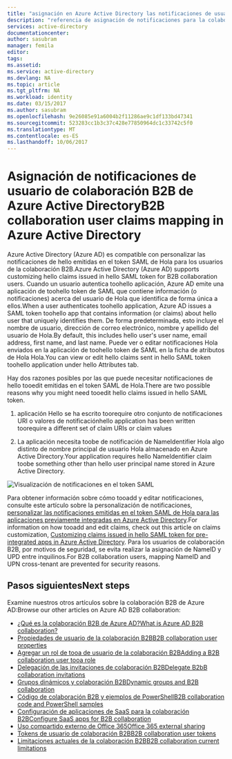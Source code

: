 ```yaml
---
title: "asignación en Azure Active Directory las notificaciones de usuario de colaboración aaaB2B | Documentos de Microsoft"
description: "referencia de asignación de notificaciones para la colaboración B2B de Azure Active Directory"
services: active-directory
documentationcenter: 
author: sasubram
manager: femila
editor: 
tags: 
ms.assetid: 
ms.service: active-directory
ms.devlang: NA
ms.topic: article
ms.tgt_pltfrm: NA
ms.workload: identity
ms.date: 03/15/2017
ms.author: sasubram
ms.openlocfilehash: 9e26085e91a6004b2f11286ae9c1df133bd47341
ms.sourcegitcommit: 523283cc1b3c37c428e77850964dc1c33742c5f0
ms.translationtype: MT
ms.contentlocale: es-ES
ms.lasthandoff: 10/06/2017
---
```

# <a name="b2b-collaboration-user-claims-mapping-in-azure-active-directory"></a><span data-ttu-id="c02dd-103">Asignación de notificaciones de usuario de colaboración B2B de Azure Active Directory</span><span class="sxs-lookup"><span data-stu-id="c02dd-103">B2B collaboration user claims mapping in Azure Active Directory</span></span>

<span data-ttu-id="c02dd-104">Azure Active Directory (Azure AD) es compatible con personalizar las notificaciones de hello emitidas en el token SAML de Hola para los usuarios de la colaboración B2B.</span><span class="sxs-lookup"><span data-stu-id="c02dd-104">Azure Active Directory (Azure AD) supports customizing hello claims issued in hello SAML token for B2B collaboration users.</span></span> <span data-ttu-id="c02dd-105">Cuando un usuario autentica toohello aplicación, Azure AD emite una aplicación de toohello token de SAML que contiene información (o notificaciones) acerca del usuario de Hola que identifica de forma única a ellos.</span><span class="sxs-lookup"><span data-stu-id="c02dd-105">When a user authenticates toohello application, Azure AD issues a SAML token toohello app that contains information (or claims) about hello user that uniquely identifies them.</span></span> <span data-ttu-id="c02dd-106">De forma predeterminada, esto incluye el nombre de usuario, dirección de correo electrónico, nombre y apellido del usuario de Hola.</span><span class="sxs-lookup"><span data-stu-id="c02dd-106">By default, this includes hello user's user name, email address, first name, and last name.</span></span> <span data-ttu-id="c02dd-107">Puede ver o editar notificaciones Hola enviados en la aplicación de toohello token de SAML en la ficha de atributos de Hola Hola.</span><span class="sxs-lookup"><span data-stu-id="c02dd-107">You can view or edit hello claims sent in hello SAML token toohello application under hello Attributes tab.</span></span>

<span data-ttu-id="c02dd-108">Hay dos razones posibles por las que puede necesitar notificaciones de hello tooedit emitidas en el token SAML de Hola.</span><span class="sxs-lookup"><span data-stu-id="c02dd-108">There are two possible reasons why you might need tooedit hello claims issued in hello SAML token.</span></span>

1. <span data-ttu-id="c02dd-109">aplicación Hello se ha escrito toorequire otro conjunto de notificaciones URI o valores de notificación</span><span class="sxs-lookup"><span data-stu-id="c02dd-109">hello application has been written toorequire a different set of claim URIs or claim values</span></span>

2. <span data-ttu-id="c02dd-110">La aplicación necesita toobe de notificación de NameIdentifier Hola algo distinto de nombre principal de usuario Hola almacenado en Azure Active Directory.</span><span class="sxs-lookup"><span data-stu-id="c02dd-110">Your application requires hello NameIdentifier claim toobe something other than hello user principal name stored in Azure Active Directory.</span></span>

  ![Visualización de notificaciones en el token SAML](media/active-directory-b2b-claims-mapping/view-claims-in-saml-token.png)

<span data-ttu-id="c02dd-112">Para obtener información sobre cómo tooadd y editar notificaciones, consulte este artículo sobre la personalización de notificaciones, [personalizar las notificaciones emitidas en el token SAML de Hola para las aplicaciones previamente integradas en Azure Active Directory](develop/active-directory-saml-claims-customization.md).</span><span class="sxs-lookup"><span data-stu-id="c02dd-112">For information on how tooadd and edit claims, check out this article on claims customization, [Customizing claims issued in hello SAML token for pre-integrated apps in Azure Active Directory](develop/active-directory-saml-claims-customization.md).</span></span> <span data-ttu-id="c02dd-113">Para los usuarios de colaboración B2B, por motivos de seguridad, se evita realizar la asignación de NameID y UPD entre inquilinos.</span><span class="sxs-lookup"><span data-stu-id="c02dd-113">For B2B collaboration users, mapping NameID and UPN cross-tenant are prevented for security reasons.</span></span>


## <a name="next-steps"></a><span data-ttu-id="c02dd-114">Pasos siguientes</span><span class="sxs-lookup"><span data-stu-id="c02dd-114">Next steps</span></span>

<span data-ttu-id="c02dd-115">Examine nuestros otros artículos sobre la colaboración B2B de Azure AD:</span><span class="sxs-lookup"><span data-stu-id="c02dd-115">Browse our other articles on Azure AD B2B collaboration:</span></span>

* [<span data-ttu-id="c02dd-116">¿Qué es la colaboración B2B de Azure AD?</span><span class="sxs-lookup"><span data-stu-id="c02dd-116">What is Azure AD B2B collaboration?</span></span>](active-directory-b2b-what-is-azure-ad-b2b.md)
* [<span data-ttu-id="c02dd-117">Propiedades de usuario de la colaboración B2B</span><span class="sxs-lookup"><span data-stu-id="c02dd-117">B2B collaboration user properties</span></span>](active-directory-b2b-user-properties.md)
* [<span data-ttu-id="c02dd-118">Agregar un rol de tooa de usuario de la colaboración B2B</span><span class="sxs-lookup"><span data-stu-id="c02dd-118">Adding a B2B collaboration user tooa role</span></span>](active-directory-b2b-add-guest-to-role.md)
* [<span data-ttu-id="c02dd-119">Delegación de las invitaciones de colaboración B2B</span><span class="sxs-lookup"><span data-stu-id="c02dd-119">Delegate B2bB collaboration invitations</span></span>](active-directory-b2b-delegate-invitations.md)
* [<span data-ttu-id="c02dd-120">Grupos dinámicos y colaboración B2B</span><span class="sxs-lookup"><span data-stu-id="c02dd-120">Dynamic groups and B2B collaboration</span></span>](active-directory-b2b-dynamic-groups.md)
* [<span data-ttu-id="c02dd-121">Código de colaboración B2B y ejemplos de PowerShell</span><span class="sxs-lookup"><span data-stu-id="c02dd-121">B2B collaboration code and PowerShell samples</span></span>](active-directory-b2b-code-samples.md)
* [<span data-ttu-id="c02dd-122">Configuración de aplicaciones de SaaS para la colaboración B2B</span><span class="sxs-lookup"><span data-stu-id="c02dd-122">Configure SaaS apps for B2B collaboration</span></span>](active-directory-b2b-configure-saas-apps.md)
* [<span data-ttu-id="c02dd-123">Uso compartido externo de Office 365</span><span class="sxs-lookup"><span data-stu-id="c02dd-123">Office 365 external sharing</span></span>](active-directory-b2b-o365-external-user.md)
* [<span data-ttu-id="c02dd-124">Tokens de usuario de colaboración B2B</span><span class="sxs-lookup"><span data-stu-id="c02dd-124">B2B collaboration user tokens</span></span>](active-directory-b2b-user-token.md)
* [<span data-ttu-id="c02dd-125">Limitaciones actuales de la colaboración B2B</span><span class="sxs-lookup"><span data-stu-id="c02dd-125">B2B collaboration current limitations</span></span>](active-directory-b2b-current-limitations.md)

